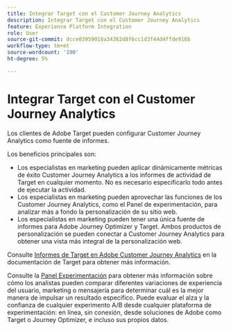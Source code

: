 ```yaml
---
title: Integrar Target con el Customer Journey Analytics
description: Integrar Target con el Customer Journey Analytics
feature: Experience Platform Integration
role: User
source-git-commit: dcce03959018a34362d8f6cc1d3f44d4ffde916b
workflow-type: tm+mt
source-wordcount: '190'
ht-degree: 5%

---
```


# Integrar Target con el Customer Journey Analytics

Los clientes de Adobe Target pueden configurar Customer Journey Analytics como fuente de informes.

Los beneficios principales son:

* Los especialistas en marketing pueden aplicar dinámicamente métricas de éxito Customer Journey Analytics a los informes de actividad de Target en cualquier momento. No es necesario especificarlo todo antes de ejecutar la actividad.
* Los especialistas en marketing pueden aprovechar las funciones de los Customer Journey Analytics, como el Panel de experimentación, para analizar más a fondo la personalización de su sitio web.
* Los especialistas en marketing pueden tener una única fuente de informes para Adobe Journey Optimizer y Target. Ambos productos de personalización se pueden conectar a Customer Journey Analytics para obtener una vista más integral de la personalización web.

Consulte [Informes de Target en Adobe Customer Journey Analytics](https://experienceleague.adobe.com/en/docs/target/using/integrate/cja/target-reporting-in-cja) en la documentación de Target para obtener más información.

Consulte la [Panel Experimentación](../analysis-workspace/c-panels/experimentation.md) para obtener más información sobre cómo los analistas pueden comparar diferentes variaciones de experiencia del usuario, marketing o mensajería para determinar cuál es la mejor manera de impulsar un resultado específico. Puede evaluar el alza y la confianza de cualquier experimento A/B desde cualquier plataforma de experimentación: en línea, sin conexión, desde soluciones de Adobe como Target o Journey Optimizer, e incluso sus propios datos.
